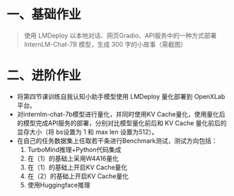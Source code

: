 # 一、基础作业

> 使用 LMDeploy 以本地对话、网页Gradio、API服务中的一种方式部署 InternLM-Chat-7B 模型，生成 300 字的小故事（需截图）




# 二、进阶作业 

- 将第四节课训练自我认知小助手模型使用 LMDeploy 量化部署到 OpenXLab 平台。
- 对internlm-chat-7b模型进行量化，并同时使用KV Cache量化，使用量化后的模型完成API服务的部署，分别对比模型量化前后和 KV Cache 量化前后的显存大小（将 bs设置为 1 和 max len 设置为512）。
- 在自己的任务数据集上任取若干条进行Benchmark测试，测试方向包括：
    1. TurboMind推理+Python代码集成
    2. 在（1）的基础上采用W4A16量化
    3. 在（1）的基础上开启KV Cache量化
    4. 在（2）的基础上开启KV Cache量化
    5. 使用Huggingface推理




